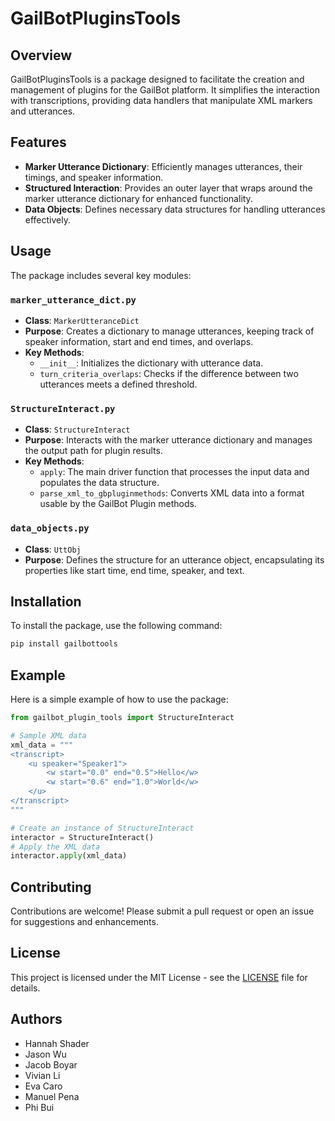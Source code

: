 # GailBotPluginsTools

## Overview

GailBotPluginsTools is a package designed to facilitate the creation and management of plugins for the GailBot platform. It simplifies the interaction with transcriptions, providing data handlers that manipulate XML markers and utterances.

## Features

- **Marker Utterance Dictionary**: Efficiently manages utterances, their timings, and speaker information.
- **Structured Interaction**: Provides an outer layer that wraps around the marker utterance dictionary for enhanced functionality.
- **Data Objects**: Defines necessary data structures for handling utterances effectively.

## Usage

The package includes several key modules:

### `marker_utterance_dict.py`

- **Class**: `MarkerUtteranceDict`
- **Purpose**: Creates a dictionary to manage utterances, keeping track of speaker information, start and end times, and overlaps.
- **Key Methods**:
  - `__init__`: Initializes the dictionary with utterance data.
  - `turn_criteria_overlaps`: Checks if the difference between two utterances meets a defined threshold.

### `StructureInteract.py`

- **Class**: `StructureInteract`
- **Purpose**: Interacts with the marker utterance dictionary and manages the output path for plugin results.
- **Key Methods**:
  - `apply`: The main driver function that processes the input data and populates the data structure.
  - `parse_xml_to_gbpluginmethods`: Converts XML data into a format usable by the GailBot Plugin methods.

### `data_objects.py`

- **Class**: `UttObj`
- **Purpose**: Defines the structure for an utterance object, encapsulating its properties like start time, end time, speaker, and text.

## Installation

To install the package, use the following command:

```bash
pip install gailbottools
```

## Example

Here is a simple example of how to use the package:

```python
from gailbot_plugin_tools import StructureInteract

# Sample XML data
xml_data = """
<transcript>
    <u speaker="Speaker1">
        <w start="0.0" end="0.5">Hello</w>
        <w start="0.6" end="1.0">World</w>
    </u>
</transcript>
"""

# Create an instance of StructureInteract
interactor = StructureInteract()
# Apply the XML data
interactor.apply(xml_data)
```

## Contributing

Contributions are welcome! Please submit a pull request or open an issue for suggestions and enhancements.

## License

This project is licensed under the MIT License - see the [LICENSE](LICENSE) file for details.

## Authors

- Hannah Shader
- Jason Wu
- Jacob Boyar
- Vivian Li
- Eva Caro
- Manuel Pena
- Phi Bui
